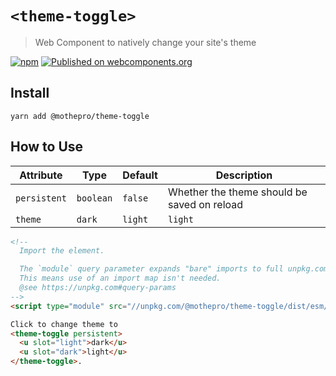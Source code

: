 # `<theme-toggle>`

> Web Component to natively change your site's theme

[![npm](https://img.shields.io/npm/v/@mothepro/theme-toggle.svg)](https://www.npmjs.com/package/@mothepro/theme-toggle)
[![Published on webcomponents.org](https://img.shields.io/badge/webcomponents.org-published-blue.svg)](https://www.webcomponents.org/element/@mothepro/theme-toggle)

## Install

`yarn add @mothepro/theme-toggle`

## How to Use

| Attribute | Type | Default | Description |
| --------- | ---- | ------- | ----------- |
| `persistent` | `boolean` | `false` | Whether the theme should be saved on reload |
| `theme` | `dark` | `light` | `light` | The theme to use, this attribute is added to the `<body>` too |

<!--
Inline demo for webcomponents.org
```
<custom-element-demo>
  <template>
    <next-code-block></next-code-block>
  </template>
</custom-element-demo>
```
-->
```html
<!-- 
  Import the element.

  The `module` query parameter expands "bare" imports to full unpkg.com urls.
  This means use of an import map isn't needed.
  @see https://unpkg.com#query-params
-->
<script type="module" src="//unpkg.com/@mothepro/theme-toggle/dist/esm/index.js?module"></script>

Click to change theme to
<theme-toggle persistent>
  <u slot="light">dark</u>
  <u slot="dark">light</u>
</theme-toggle>.
```
